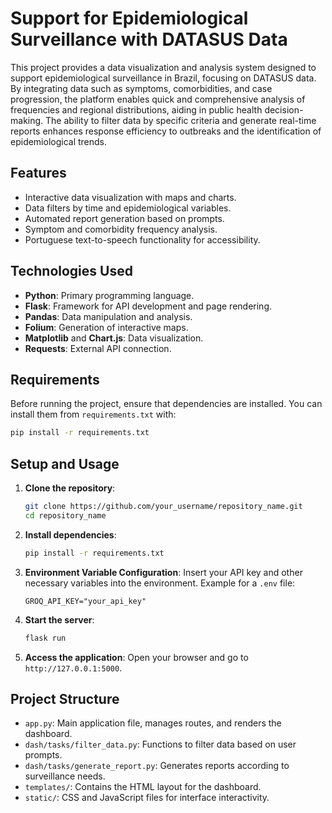 # Support for Epidemiological Surveillance with DATASUS Data

This project provides a data visualization and analysis system designed to support epidemiological surveillance in Brazil, focusing on DATASUS data. By integrating data such as symptoms, comorbidities, and case progression, the platform enables quick and comprehensive analysis of frequencies and regional distributions, aiding in public health decision-making. The ability to filter data by specific criteria and generate real-time reports enhances response efficiency to outbreaks and the identification of epidemiological trends.

## Features

- Interactive data visualization with maps and charts.
- Data filters by time and epidemiological variables.
- Automated report generation based on prompts.
- Symptom and comorbidity frequency analysis.
- Portuguese text-to-speech functionality for accessibility.

## Technologies Used

- **Python**: Primary programming language.
- **Flask**: Framework for API development and page rendering.
- **Pandas**: Data manipulation and analysis.
- **Folium**: Generation of interactive maps.
- **Matplotlib** and **Chart.js**: Data visualization.
- **Requests**: External API connection.

## Requirements

Before running the project, ensure that dependencies are installed. You can install them from `requirements.txt` with:

```bash
pip install -r requirements.txt
```

## Setup and Usage

1. **Clone the repository**:

   ```bash
   git clone https://github.com/your_username/repository_name.git
   cd repository_name
   ```

2. **Install dependencies**:

   ```bash
   pip install -r requirements.txt
   ```

3. **Environment Variable Configuration**:
   Insert your API key and other necessary variables into the environment. Example for a `.env` file:

   ```plaintext
   GROQ_API_KEY="your_api_key"
   ```

4. **Start the server**:

   ```bash
   flask run
   ```

5. **Access the application**: Open your browser and go to `http://127.0.0.1:5000`.

## Project Structure

- `app.py`: Main application file, manages routes, and renders the dashboard.
- `dash/tasks/filter_data.py`: Functions to filter data based on user prompts.
- `dash/tasks/generate_report.py`: Generates reports according to surveillance needs.
- `templates/`: Contains the HTML layout for the dashboard.
- `static/`: CSS and JavaScript files for interface interactivity.
